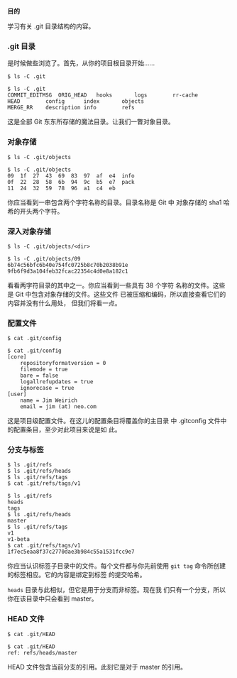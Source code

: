 
**目的**

学习有关 .git 目录结构的内容。

### .git 目录

是时候做些浏览了。首先，从你的项目根目录开始……

```
$ ls -C .git
```

```
$ ls -C .git
COMMIT_EDITMSG  ORIG_HEAD   hooks       logs        rr-cache
HEAD        config      index       objects
MERGE_RR    description info        refs
```

这是全部 Git 东东所存储的魔法目录。让我们一瞥对象目录。

### 对象存储

```
$ ls -C .git/objects
```

```
$ ls -C .git/objects
09  1f  27  43  69  83  97  af  e4  info
0f  22  28  58  6b  94  9c  b5  e7  pack
11  24  32  59  78  96  a1  c4  eb
```

你应当看到一串包含两个字符名称的目录。目录名称是 Git 中
对象存储的 sha1 哈希的开头两个字符。

### 深入对象存储

```
$ ls -C .git/objects/<dir>
```

```
$ ls -C .git/objects/09
6b74c56bfc6b40e754fc0725b8c70b2038b91e  9fb6f9d3a104feb32fcac22354c4d0e8a182c1
```

看看两字符目录的其中之一。你应当看到一些具有 38 个字符
名称的文件。这些是 Git 中包含对象存储的文件。这些文件
已被压缩和编码，所以直接查看它们的内容并没有什么用处，
但我们将看一点。

### 配置文件

```
$ cat .git/config
```

```
$ cat .git/config
[core]
    repositoryformatversion = 0
    filemode = true
    bare = false
    logallrefupdates = true
    ignorecase = true
[user]
    name = Jim Weirich
    email = jim (at) neo.com
```

这是项目级配置文件。在这儿的配置条目将覆盖你的主目录
中 .gitconfig 文件中的配置条目，至少对此项目来说是如
此。

### 分支与标签

```
$ ls .git/refs
$ ls .git/refs/heads
$ ls .git/refs/tags
$ cat .git/refs/tags/v1
```

```
$ ls .git/refs
heads
tags
$ ls .git/refs/heads
master
$ ls .git/refs/tags
v1
v1-beta
$ cat .git/refs/tags/v1
1f7ec5eaa8f37c2770dae3b984c55a1531fcc9e7
```

你应当认识标签子目录中的文件。每个文件都与你先前使用
`git tag` 命令所创建的标签相应。它的内容是绑定到标签
的提交哈希。

`heads` 目录与此相似，但它是用于分支而非标签。现在我
们只有一个分支，所以你在该目录中只会看到 master。

### HEAD 文件

```
$ cat .git/HEAD
```

```
$ cat .git/HEAD
ref: refs/heads/master
```

HEAD 文件包含当前分支的引用。此刻它是对于 master 的引用。

